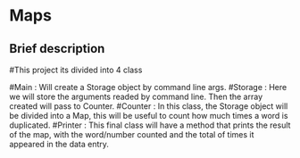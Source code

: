 # Maps

## Brief description

#This project its divided into 4 class

#Main : Will create a Storage object by command line args. 
#Storage : Here we will store the arguments readed by command line. Then the array created will pass to Counter.
#Counter : In this class, the Storage object will be divided into a Map, this will be useful to count how much times a word is duplicated.
#Printer : This final class will have a method that prints the result of the map, with the word/number counted and the total of times it appeared in the data entry.